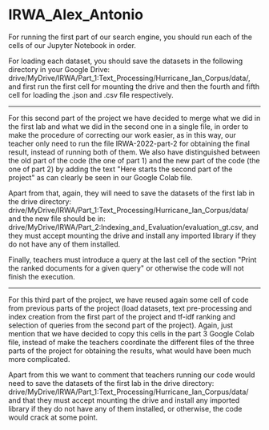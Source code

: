 # IRWA_Alex_Antonio

For running the first part of our search engine, you should run each of the cells of our Jupyter Notebook in order.

For loading each dataset, you should save the datasets in the following directory in your Google Drive:
drive/MyDrive/IRWA/Part_1:Text_Processing/Hurricane_Ian_Corpus/data/, and first run the first cell for mounting the drive and then the
fourth and fifth cell for loading the .json and .csv file respectively.

--------------------------------------------------------------------------------------------------------------------------------------

For this second part of the project we have decided to merge what we did in the first lab and what we did in the second one in a single 
file, in order to make the procedure of correcting our work easier, as in this way, our teacher only need to run the file 
IRWA-2022-part-2 for obtaining the final result, instead of running both of them. We also have distinguished between the old part of
the code (the one of part 1) and the new part of the code (the one of part 2) by adding the text "Here starts the second part of the
project" as can clearly be seen in our Google Colab file.

Apart from that, again, they will need to save the datasets of the first lab in the drive directory:
drive/MyDrive/IRWA/Part_1:Text_Processing/Hurricane_Ian_Corpus/data/ and the new file should be in:
drive/MyDrive/IRWA/Part_2:Indexing_and_Evaluation/evaluation_gt.csv, and they must accept mounting the drive and install any imported
library if they do not have any of them installed.

Finally, teachers must introduce a query at the last cell of the section "Print the ranked documents for a given query" or otherwise the
code will not finish the execution.

---------------------------------------------------------------------------------------------------------------------------------------

For this third part of the project, we have reused again some cell of code from previous
parts of the project (load datasets, text pre-processing and index creation from the first
part of the project and tf-idf ranking and selection of queries from the second part of
the project). Again, just mention that we have decided to copy this cells in the part 3
Google Colab file, instead of make the teachers coordinate the different files of the 
three parts of the project for obtaining the results, what would have been much more 
complicated.

Apart from this we want to comment that teachers running our code would need to save the 
datasets of the first lab in the drive directory:
drive/MyDrive/IRWA/Part_1:Text_Processing/Hurricane_Ian_Corpus/data/ and that they must 
accept mounting the drive and install any imported library if they do not have any of them
installed, or otherwise, the code would crack at some point.